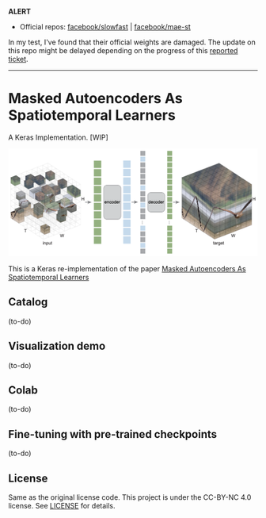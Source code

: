 **ALERT**

- Official repos: [facebook/slowfast](https://github.com/facebookresearch/SlowFast/blob/main/projects/mae/README.md) | [facebook/mae-st](https://github.com/facebookresearch/mae_st)

In my test, I've found that their official weights are damaged. The update on this repo might be delayed depending on the progress of this [reported ticket](https://github.com/facebookresearch/SlowFast/issues/668).


---

# Masked Autoencoders As Spatiotemporal Learners
A Keras Implementation. [WIP]

![](assets/teaser.png)

This is a Keras re-implementation of the paper [Masked Autoencoders As Spatiotemporal Learners](https://arxiv.org/abs/2205.09113)


## Catalog

(to-do)

## Visualization demo

(to-do)

## Colab

(to-do)


## Fine-tuning with pre-trained checkpoints

(to-do)

## License

Same as the original license code. This project is under the CC-BY-NC 4.0 license. See [LICENSE](https://github.com/facebookresearch/mae_st/blob/main/LICENSE) for details.
